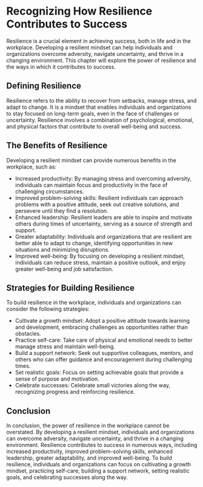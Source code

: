 Recognizing How Resilience Contributes to Success
===================================================================================================

Resilience is a crucial element in achieving success, both in life and in the workplace. Developing a resilient mindset can help individuals and organizations overcome adversity, navigate uncertainty, and thrive in a changing environment. This chapter will explore the power of resilience and the ways in which it contributes to success.

Defining Resilience
-------------------

Resilience refers to the ability to recover from setbacks, manage stress, and adapt to change. It is a mindset that enables individuals and organizations to stay focused on long-term goals, even in the face of challenges or uncertainty. Resilience involves a combination of psychological, emotional, and physical factors that contribute to overall well-being and success.

The Benefits of Resilience
--------------------------

Developing a resilient mindset can provide numerous benefits in the workplace, such as:

* Increased productivity: By managing stress and overcoming adversity, individuals can maintain focus and productivity in the face of challenging circumstances.
* Improved problem-solving skills: Resilient individuals can approach problems with a positive attitude, seek out creative solutions, and persevere until they find a resolution.
* Enhanced leadership: Resilient leaders are able to inspire and motivate others during times of uncertainty, serving as a source of strength and support.
* Greater adaptability: Individuals and organizations that are resilient are better able to adapt to change, identifying opportunities in new situations and minimizing disruptions.
* Improved well-being: By focusing on developing a resilient mindset, individuals can reduce stress, maintain a positive outlook, and enjoy greater well-being and job satisfaction.

Strategies for Building Resilience
----------------------------------

To build resilience in the workplace, individuals and organizations can consider the following strategies:

* Cultivate a growth mindset: Adopt a positive attitude towards learning and development, embracing challenges as opportunities rather than obstacles.
* Practice self-care: Take care of physical and emotional needs to better manage stress and maintain well-being.
* Build a support network: Seek out supportive colleagues, mentors, and others who can offer guidance and encouragement during challenging times.
* Set realistic goals: Focus on setting achievable goals that provide a sense of purpose and motivation.
* Celebrate successes: Celebrate small victories along the way, recognizing progress and reinforcing resilience.

Conclusion
----------

In conclusion, the power of resilience in the workplace cannot be overstated. By developing a resilient mindset, individuals and organizations can overcome adversity, navigate uncertainty, and thrive in a changing environment. Resilience contributes to success in numerous ways, including increased productivity, improved problem-solving skills, enhanced leadership, greater adaptability, and improved well-being. To build resilience, individuals and organizations can focus on cultivating a growth mindset, practicing self-care, building a support network, setting realistic goals, and celebrating successes along the way.
